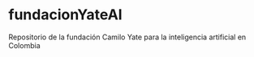 # fundacionYateAI
Repositorio de la fundación Camilo Yate para la inteligencia artificial  en Colombia
